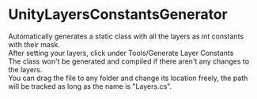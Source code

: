 # UnityLayersConstantsGenerator
Automatically generates a static class with all the layers as int constants with their mask.<br>
After setting your layers, click under Tools/Generate Layer Constants<br>
The class won't be generated and compiled if there aren't any changes to the layers.<br>
You can drag the file to any folder and change its location freely, the path will be tracked as long as the name is "Layers.cs".
